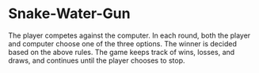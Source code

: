 # Snake-Water-Gun
The player competes against the computer. In each round, both the player and computer choose one of the three options. The winner is decided based on the above rules. The game keeps track of wins, losses, and draws, and continues until the player chooses to stop.
